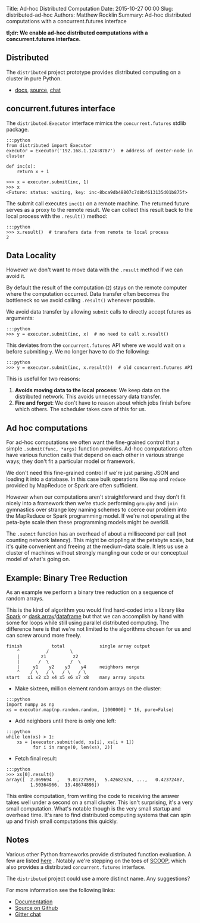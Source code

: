 Title: Ad-hoc Distributed Computation
Date: 2015-10-27 00:00
Slug: distributed-ad-hoc
Authors: Matthew Rocklin
Summary: Ad-hoc distributed computations with a concurrent.futures interface

**tl;dr: We enable ad-hoc distributed computations with a concurrent.futures
interface.**


Distributed
-----------

The `distributed` project prototype provides distributed computing on a cluster
in pure Python.

*  [docs](http://distributed.readthedocs.org/en/latest/),
   [source](http://github.com/mrocklin/distributed/),
   [chat](https://gitter.im/mrocklin/distributed)

concurrent.futures interface
------------------------------

The `distributed.Executor` interface mimics the `concurrent.futures` stdlib package.

```
:::python
from distributed import Executor
executor = Executor('192.168.1.124:8787')  # address of center-node in cluster

def inc(x):
    return x + 1

>>> x = executor.submit(inc, 1)
>>> x
<Future: status: waiting, key: inc-8bca9db48807c7d8bf613135d01b875f>
```

The submit call executes `inc(1)` on a remote machine.  The returned future
serves as a proxy to the remote result.  We can collect this result back to the
local process with the `.result()` method:

```
:::python
>>> x.result()  # transfers data from remote to local process
2
```


Data Locality
-------------

However we don't want to move data with the `.result` method if we can avoid it.

By default the result of the computation (`2`) stays on the remote computer
where the computation occurred.  Data transfer often becomes the bottleneck so
we avoid calling `.result()` whenever possible.

We avoid data transfer by allowing `submit` calls to directly accept futures as
arguments:

```
:::python
>>> y = executor.submit(inc, x)  # no need to call x.result()
```

This deviates from the `concurrent.futures` API where we would wait on `x`
before submiting `y`.  We no longer have to do the following:

```
:::python
>>> y = executor.submit(inc, x.result())  # old concurrent.futures API
```

This is useful for two reasons:

1.  **Avoids moving data to the local process**:  We keep data on the
distributed network.  This avoids unnecessary data transfer.
2.  **Fire and forget**: We don't have to reason about which jobs finish before
which others.  The scheduler takes care of this for us.


Ad hoc computations
-------------------

For ad-hoc computations we often want the fine-grained control that a simple
`.submit(func, *args)` function provides.  Ad-hoc computations often have
various function calls that depend on each other in various strange ways; they
don't fit a particular model or framework.

We don't need this fine-grained control if we're just parsing JSON and loading
it into a database.  In this case bulk operations like `map` and `reduce`
provided by MapReduce or Spark are often sufficient.

However when our computations aren't straightforward and they don't fit nicely
into a framework then we're stuck performing `groupby` and `join` gymnastics
over strange key naming schemes to coerce our problem into the MapReduce or
Spark programming model.  If we're not operating at the peta-byte scale then
these programming models might be overkill.

The `.submit` function has an overhead of about a millisecond per call (not
counting network latency).  This might be crippling at the petabyte scale, but
it's quite convenient and freeing at the medium-data scale.  It lets us use a
cluster of machines without strongly mangling our code or our conceptual model
of what's going on.


Example: Binary Tree Reduction
------------------------------

As an example we perform a binary tree reduction on a sequence of random
arrays.

This is the kind of algorithm you would find hard-coded into a library like
[Spark](http://spark.apache.org/) or
[dask.array](http://dask.pydata.org/en/latest/array.html)/[dataframe](http://dask.pydata.org/en/latest/dataframe.html)
but that we can accomplish by hand with some for loops while still using
parallel distributed computing.  The difference here is that we're not limited
to the algorithms chosen for us and can screw around more freely.

    finish           total             single array output
        ^          /        \
        |        z1          z2
        |       /  \        /  \
        |     y1    y2    y3    y4     neighbors merge
        ^    / \   / \   / \   / \
    start   x1 x2 x3 x4 x5 x6 x7 x8    many array inputs

*  Make sixteen, million element random arrays on the cluster:

```
:::python
import numpy as np
xs = executor.map(np.random.random, [1000000] * 16, pure=False)
```

*  Add neighbors until there is only one left:

```
:::python
while len(xs) > 1:
    xs = [executor.submit(add, xs[i], xs[i + 1])
          for i in range(0, len(xs), 2)]
```

*  Fetch final result:

```
:::python
>>> xs[0].result()
array([  2.069694  ,   9.01727599,   5.42682524, ...,   0.42372487,
         1.50364966,  13.48674896])
```

This entire computation, from writing the code to receiving the answer takes
well under a second on a small cluster.  This isn't surprising, it's a very
small computation.  What's notable though is the very small startup and
overhead time.  It's rare to find distributed computing systems that can spin
up and finish small computations this quickly.

Notes
-----

Various other Python frameworks provide distributed function evaluation.  A few
are listed [here](http://distributed.readthedocs.org/en/latest/related-work.html)
.  Notably we're stepping on the toes of
[SCOOP](http://scoop.readthedocs.org/en/0.7/), which also provides a
distributed `concurrent.futures` interface.

The `distributed` project could use a more distinct name.  Any suggestions?

For more information see the following links:

*   [Documentation](http://distributed.readthedocs.org/en/latest/)
*   [Source on Github](http://github.com/mrocklin/distributed/)
*   [Gitter chat](https://gitter.im/mrocklin/distributed)
